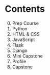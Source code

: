 # Contents

0. Prep Course
1. Python
2. HTML & CSS
3. JavaScript
4. Flask
5. Django
6. Mini Capstone
7. Profile
8. Capstone
